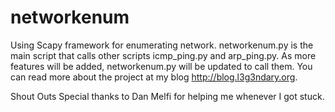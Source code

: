 networkenum
===========

Using Scapy framework for enumerating network. networkenum.py is the main script that calls other scripts icmp_ping.py and arp_ping.py. As more features will be added, networkenum.py will be updated to call them. You can read more about the project at my blog http://blog.l3g3ndary.org.

Shout Outs
Special thanks to Dan Melfi for helping me whenever I got stuck.
